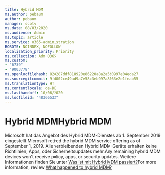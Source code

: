 ```yaml
---
title: Hybrid MDM
ms.author: pebaum
author: pebaum
manager: scotv
ms.date: 08/03/2020
ms.audience: Admin
ms.topic: article
ms.service: o365-administration
ROBOTS: NOINDEX, NOFOLLOW
localization_priority: Priority
ms.collection: Adm_O365
ms.custom:
- "6739"
- "9003778"
ms.openlocfilehash: 828287ddf818920e86220a8a2a5d0997e04eda27
ms.sourcegitcommit: 9fd002ce49ad9a7e58c3eb997a8063e2e1feab55
ms.translationtype: HT
ms.contentlocale: de-DE
ms.lasthandoff: 10/06/2020
ms.locfileid: "48366532"
---
```

# <a name="hybrid-mdm"></a><span data-ttu-id="c7060-102">Hybrid MDM</span><span class="sxs-lookup"><span data-stu-id="c7060-102">Hybrid MDM</span></span>

<span data-ttu-id="c7060-103">Microsoft hat das Angebot des Hybrid MDM-Dienstes ab 1. September 2019 eingestellt.</span><span class="sxs-lookup"><span data-stu-id="c7060-103">Microsoft retired the hybrid MDM service offering as of September 1, 2019.</span></span> <span data-ttu-id="c7060-104">Alle verbleibenden Hybrid MDM-Geräte erhalten keine Richtlinien, Apps, oder Sicherheitsupdates mehr.</span><span class="sxs-lookup"><span data-stu-id="c7060-104">Any remaining hybrid MDM devices won't receive policy, apps, or security updates.</span></span> <span data-ttu-id="c7060-105">Weitere Informationen finden Sie unter [Was ist mit Hybrid MDM passiert?](https://docs.microsoft.com/configmgr/mdm/understand/what-happened-to-hybrid)</span><span class="sxs-lookup"><span data-stu-id="c7060-105">For more information, review [What happened to hybrid MDM?](https://docs.microsoft.com/configmgr/mdm/understand/what-happened-to-hybrid)</span></span>